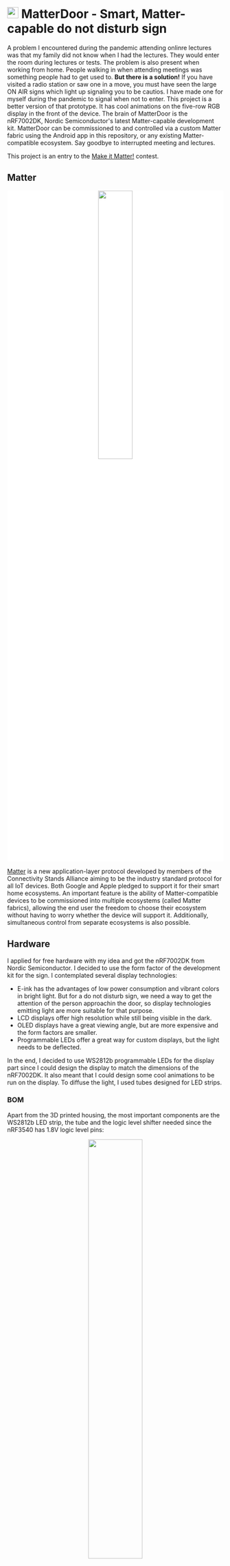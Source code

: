 # <img src="./logo.png" height="26" /> MatterDoor - Smart, Matter-capable do not disturb sign

A problem I encountered during the pandemic attending onlinre lectures was that my family did not know when I had the lectures. They would enter the room during lectures or tests. The problem is also present when working from home. People walking in when attending meetings was something people had to get used to. **But there is a solution!** If you have visited a radio station or saw one in a move, you must have seen the large ON AIR signs which light up signaling you to be cautios. I have made one for myself during the pandemic to signal when not to enter. This project is a better version of that prototype. It has cool animations on the five-row RGB display in the front of the device. The brain of MatterDoor is the nRF7002DK, Nordic Semiconductor's latest Matter-capable development kit. MatterDoor can be commissioned to  and controlled via a custom Matter fabric using the Android app in this repository, or any existing Matter-compatible ecosystem. Say goodbye to interrupted meeting and lectures.

This project is an entry to the [Make it Matter!](https://www.hackster.io/contests/makeitmatter) contest.

## Matter
<p align="center" style="background-color:white;"><img src="./imgs/matter-logo.png" width="40%"></p>

[Matter](https://csa-iot.org/all-solutions/matter/) is a new application-layer protocol developed by members of the Connectivity Stands Alliance aiming to be the industry standard protocol for all IoT devices. Both Google and Apple pledged to support it for their smart home ecosystems. An important feature is the ability of Matter-compatible devices to be commissioned into multiple ecosystems (called Matter fabrics), allowing the end user the freedom to choose their ecosystem without having to worry whether the device will support it. Additionally, simultaneous control from separate ecosystems is also possible. 

## Hardware

I applied for free hardware with my idea and got the nRF7002DK from Nordic Semiconductor. I decided to use the form factor of the development kit for the sign. I contemplated several display technologies:
 - E-ink has the advantages of low power consumption and vibrant colors in bright light. But for a do not disturb sign, we need a way to get the attention of the person approachin the door, so display technologies emitting light are more suitable for that purpose.
 - LCD displays offer high resolution while still being visible in the dark.
 - OLED displays have a great viewing angle, but are more expensive and the form factors are smaller.
 - Programmable LEDs offer a great way for custom displays, but the light needs to be deflected.

In the end, I decided to use WS2812b programmable LEDs for the display part since I could design the display to match the dimensions of the nRF7002DK. It also meant that I could design some cool animations to be run on the display. To diffuse the light, I used tubes designed for LED strips.

### BOM

Apart from the 3D printed housing, the most important components are the WS2812b LED strip, the tube and the logic level shifter needed since the nRF3540 has 1.8V logic level pins:

<p align="center"><img src="./imgs/components.jpg" width="50%"></p>

All the components needed:
 - Wires
 - One jumper wire
 - 500R resistor
 - 3K3 resistor
 - TXS0108E logic level shifter
 - Tube for LED strip, 1m
 - WS2812B LED strip 96 pixels/leds/m, 1m
 - Perfboard
 - 1x8 pin header

#### 3D-printed parts

The housing I designed consists of four major parts and an optional switch cover. **The STL files of the degined casing are available [here](./3dfiles).** GitHub has a nice 3D viewer, but here are some screenshots from Shapr3D, the software I used to design the casing:

<p align="center"><img src="./imgs/3d-side.PNG" width="50%"><img src="./imgs/3d-fromtop.PNG" width="50%"></p>
<p align="center"><img src="./imgs/3d-side2.PNG" width="50%"><img src="./imgs/3d-fromabove.PNG" width="50%"></p>

### Assembly

For the electronics-side, the components need to be soldered together based on the following schematic:

<p align="center"><img src="./imgs/schematic.png" width="50%"></p>

The 8 pins grouped together on the left need to be connected to a header in the nRF7002DK and the `P1.13` label marks the wire that will be connected to that pin on the board:

<p align="center"><img src="./imgs/nrf7002dk-connect.jpg" width="80%"></p>

Keeping the ording of the pins on the header is important, it has to be connected in that exact order. The wiring is shown below:

<p align="center"><img src="./imgs/wiring1.jpg" height="200"><img src="./imgs/wiring2.jpg" height="200"></p>

The three wires leaving the perfboard are to be connected to the LED strip. Cut five 12.5cm-long parts from the tube and cut five 12-pixel-long sections from the LED strip. The next step is placing the cut strip parts in alternate orientation parallel to each other. Soldering wires to the `GND` and `5V` pins is the next step, then connecting these and joining it to the `5V` and `GND` wires leaving the perfboard. The `DIN` wire from the perfboard needs to be connected to the input of the first strip section. Placing the LEDs in the tubes is the next step, followed by soldering the data wires between the strips the following way:

<p align="center"><img src="./imgs/rows-wiring.jpg" width="80%"></p>

The next step is putting double-sided tape on the top cover. It may not be strong enough, so some other glue can be used as well:

<p align="center"><img src="./imgs/top-tape.jpg" width="80%"></p>

After securing the tubes on the top plate, the two side pieces can be slided over from the sides. The three wires leaving the top panel need to be routed through one of the two holes in the top panel.

<p align="center"><img src="./imgs/pillars.jpg" width="80%"></p>

<p align="center"><img src="./imgs/halfassembled.jpg" width="80%"></p>

<p align="center"><img src="./imgs/top-assembled.jpg" width="80%"></p>

The assembly of the top part is then complete. An additional wires can be soldered to the `5V` and `GND` pins so that power can be supplied over that instead of the Micro USB port. The perfboard can be covered up with hot glue. An important part is the side close to the nRF7002DK board. Putting a piece of duct tape there is needed to prevent potential short circuits.

<p align="center"><img src="./imgs/connected.jpg" width="80%"></p>

The last step is assembling the top and bottom parts and the hardware-part is complete:

<p align="center"><img src="./imgs/assembled-side.jpg" width="80%"></p>

<p align="center"><img src="./imgs/assembled-top.jpg" width="80%"></p>

## Software


## Demo



